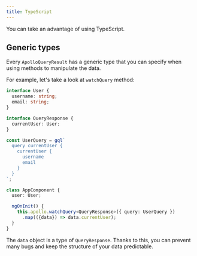 ```yaml
---
title: TypeScript
---
```


You can take an advantage of using TypeScript.

<h2 id="generic-types">Generic types</h2>

Every `ApolloQueryResult` has a generic type that you can specify when using methods to manipulate the data.

For example, let's take a look at `watchQuery` method:

```ts
interface User {
  username: string;
  email: string;
}

interface QueryResponse {
  currentUser: User;
}

const UserQuery = gql`
  query currentUser {
    currentUser {
      username
      email
    }
  }
`;

class AppComponent {
  user: User;

  ngOnInit() {
    this.apollo.watchQuery<QueryResponse>({ query: UserQuery })
      .map(({data}) => data.currentUser);
  }
}
```

The `data` object is a type of `QueryResponse`. 
Thanks to this, you can prevent many bugs and keep the structure of your data predictable.
